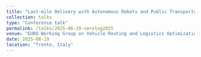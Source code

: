 ```yaml
---
title: "Last-mile Delivery with Autonomous Robots and Public Transportation Lines"
collection: talks
type: "Conference talk"
permalink: /talks/2025-06-19-verolog2025
venue: "EURO Working Group on Vehicle Routing and Logistics Optimization (VeRoLog 2025), June, 19, 2025"
date: 2025-06-19
location: "Trento, Italy"
---
```

